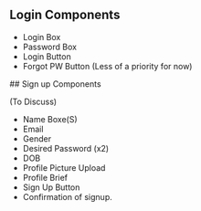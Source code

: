 ## Login Components

- Login Box
- Password Box
- Login Button
- Forgot PW Button (Less of a priority for now)

## Sign up Components

 (To Discuss)

 - Name Boxe(S)
 - Email
 - Gender
 - Desired Password (x2)
 - DOB
 - Profile Picture Upload
 - Profile Brief
 - Sign Up Button
 - Confirmation of signup.
